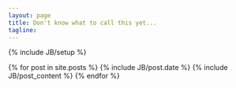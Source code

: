 ```yaml
---
layout: page
title: Don't know what to call this yet...
tagline: 
---
```

{% include JB/setup %}




{% for post in site.posts %}
{% include JB/post.date %}
{% include JB/post_content %}
{% endfor %}


    


